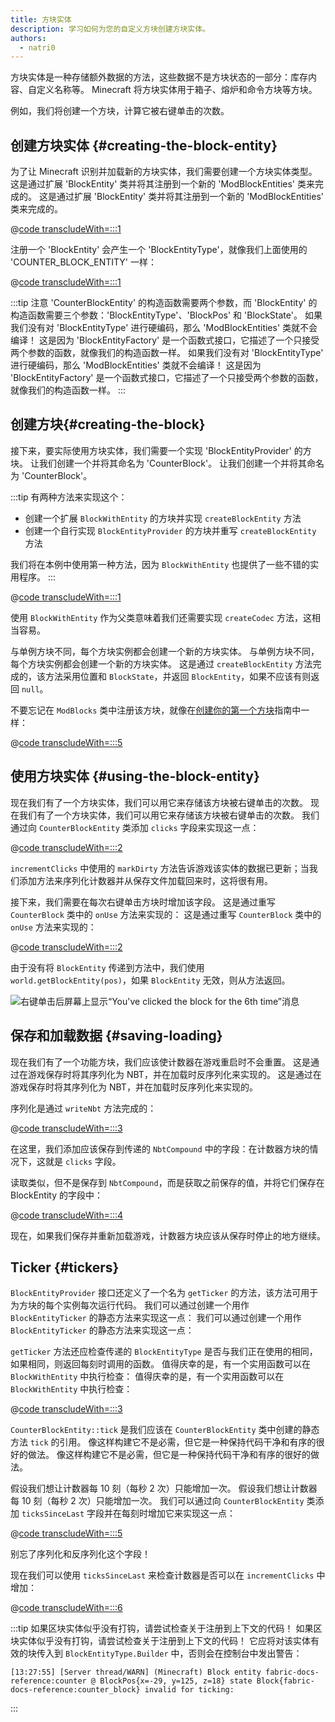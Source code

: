 ```yaml
---
title: 方块实体
description: 学习如何为您的自定义方块创建方块实体。
authors:
  - natri0
---
```


方块实体是一种存储额外数据的方法，这些数据不是方块状态的一部分：库存内容、自定义名称等。
Minecraft 将方块实体用于箱子、熔炉和命令方块等方块。

例如，我们将创建一个方块，计算它被右键单击的次数。

## 创建方块实体 {#creating-the-block-entity}

为了让 Minecraft 识别并加载新的方块实体，我们需要创建一个方块实体类型。 这是通过扩展 'BlockEntity' 类并将其注册到一个新的 'ModBlockEntities' 类来完成的。 这是通过扩展 'BlockEntity' 类并将其注册到一个新的 'ModBlockEntities' 类来完成的。

@[code transcludeWith=:::1](@/reference/latest/src/main/java/com/example/docs/block/entity/custom/CounterBlockEntity.java)

注册一个 'BlockEntity' 会产生一个 'BlockEntityType'，就像我们上面使用的 'COUNTER_BLOCK_ENTITY' 一样：

@[code transcludeWith=:::1](@/reference/latest/src/main/java/com/example/docs/block/entity/ModBlockEntities.java)

:::tip
注意 'CounterBlockEntity' 的构造函数需要两个参数，而 'BlockEntity' 的构造函数需要三个参数：'BlockEntityType'、'BlockPos' 和 'BlockState'。
如果我们没有对 'BlockEntityType' 进行硬编码，那么 'ModBlockEntities' 类就不会编译！ 这是因为 'BlockEntityFactory' 是一个函数式接口，它描述了一个只接受两个参数的函数，就像我们的构造函数一样。
如果我们没有对 'BlockEntityType' 进行硬编码，那么 'ModBlockEntities' 类就不会编译！ 这是因为 'BlockEntityFactory' 是一个函数式接口，它描述了一个只接受两个参数的函数，就像我们的构造函数一样。
:::

## 创建方块{#creating-the-block}

接下来，要实际使用方块实体，我们需要一个实现 'BlockEntityProvider' 的方块。 让我们创建一个并将其命名为 'CounterBlock'。 让我们创建一个并将其命名为 'CounterBlock'。

:::tip
有两种方法来实现这个：

- 创建一个扩展 `BlockWithEntity` 的方块并实现 `createBlockEntity` 方法
- 创建一个自行实现 `BlockEntityProvider` 的方块并重写 `createBlockEntity` 方法

我们将在本例中使用第一种方法，因为 `BlockWithEntity` 也提供了一些不错的实用程序。
:::

@[code transcludeWith=:::1](@/reference/latest/src/main/java/com/example/docs/block/custom/CounterBlock.java)

使用 `BlockWithEntity` 作为父类意味着我们还需要实现 `createCodec` 方法，这相当容易。

与单例方块不同，每个方块实例都会创建一个新的方块实体。 与单例方块不同，每个方块实例都会创建一个新的方块实体。 这是通过 `createBlockEntity` 方法完成的，该方法采用位置和 `BlockState`，并返回 `BlockEntity`，如果不应该有则返回 `null`。

不要忘记在 `ModBlocks` 类中注册该方块，就像在[创建你的第一个方块](../blocks/first-block)指南中一样：

@[code transcludeWith=:::5](@/reference/latest/src/main/java/com/example/docs/block/ModBlocks.java)

## 使用方块实体 {#using-the-block-entity}

现在我们有了一个方块实体，我们可以用它来存储该方块被右键单击的次数。 现在我们有了一个方块实体，我们可以用它来存储该方块被右键单击的次数。 我们通过向 `CounterBlockEntity` 类添加 `clicks` 字段来实现这一点：

@[code transcludeWith=:::2](@/reference/latest/src/main/java/com/example/docs/block/entity/custom/CounterBlockEntity.java)

`incrementClicks` 中使用的 `markDirty` 方法告诉游戏该实体的数据已更新；当我们添加方法来序列化计数器并从保存文件加载回来时，这将很有用。

接下来，我们需要在每次右键单击方块时增加该字段。 这是通过重写 `CounterBlock` 类中的 `onUse` 方法来实现的： 这是通过重写 `CounterBlock` 类中的 `onUse` 方法来实现的：

@[code transcludeWith=:::2](@/reference/latest/src/main/java/com/example/docs/block/custom/CounterBlock.java)

由于没有将 `BlockEntity` 传递到方法中，我们使用 `world.getBlockEntity(pos)`，如果 `BlockEntity` 无效，则从方法返回。

![右键单击后屏幕上显示“You've clicked the block for the 6th time”消息](/assets/develop/blocks/block_entities_1.png)

## 保存和加载数据 {#saving-loading}

现在我们有了一个功能方块，我们应该使计数器在游戏重启时不会重置。 这是通过在游戏保存时将其序列化为 NBT，并在加载时反序列化来实现的。 这是通过在游戏保存时将其序列化为 NBT，并在加载时反序列化来实现的。

序列化是通过 `writeNbt` 方法完成的：

@[code transcludeWith=:::3](@/reference/latest/src/main/java/com/example/docs/block/entity/custom/CounterBlockEntity.java)

在这里，我们添加应该保存到传递的 `NbtCompound` 中的字段：在计数器方块的情况下，这就是 `clicks` 字段。

读取类似，但不是保存到 `NbtCompound`，而是获取之前保存的值，并将它们保存在 BlockEntity 的字段中：

@[code transcludeWith=:::4](@/reference/latest/src/main/java/com/example/docs/block/entity/custom/CounterBlockEntity.java)

现在，如果我们保存并重新加载游戏，计数器方块应该从保存时停止的地方继续。

## Ticker {#tickers}

`BlockEntityProvider` 接口还定义了一个名为 `getTicker` 的方法，该方法可用于为方块的每个实例每次运行代码。 我们可以通过创建一个用作 `BlockEntityTicker` 的静态方法来实现这一点： 我们可以通过创建一个用作 `BlockEntityTicker` 的静态方法来实现这一点：

`getTicker` 方法还应检查传递的 `BlockEntityType` 是否与我们正在使用的相同，如果相同，则返回每刻时调用的函数。 值得庆幸的是，有一个实用函数可以在 `BlockWithEntity` 中执行检查： 值得庆幸的是，有一个实用函数可以在 `BlockWithEntity` 中执行检查：

@[code transcludeWith=:::3](@/reference/latest/src/main/java/com/example/docs/block/custom/CounterBlock.java)

`CounterBlockEntity::tick` 是我们应该在 `CounterBlockEntity` 类中创建的静态方法 `tick` 的引用。 像这样构建它不是必需，但它是一种保持代码干净和有序的很好的做法。 像这样构建它不是必需，但它是一种保持代码干净和有序的很好的做法。

假设我们想让计数器每 10 刻（每秒 2 次）只能增加一次。 假设我们想让计数器每 10 刻（每秒 2 次）只能增加一次。 我们可以通过向 `CounterBlockEntity` 类添加 `ticksSinceLast` 字段并在每刻时增加它来实现这一点：

@[code transcludeWith=:::5](@/reference/latest/src/main/java/com/example/docs/block/entity/custom/CounterBlockEntity.java)

别忘了序列化和反序列化这个字段！

现在我们可以使用 `ticksSinceLast` 来检查计数器是否可以在 `incrementClicks` 中增加：

@[code transcludeWith=:::6](@/reference/latest/src/main/java/com/example/docs/block/entity/custom/CounterBlockEntity.java)

:::tip
如果区块实体似乎没有打钩，请尝试检查关于注册到上下文的代码！ 如果区块实体似乎没有打钩，请尝试检查关于注册到上下文的代码！ 它应将对该实体有效的块传入到 `BlockEntityType.Builder` 中，否则会在控制台中发出警告：

```text
[13:27:55] [Server thread/WARN] (Minecraft) Block entity fabric-docs-reference:counter @ BlockPos{x=-29, y=125, z=18} state Block{fabric-docs-reference:counter_block} invalid for ticking:
```

:::
